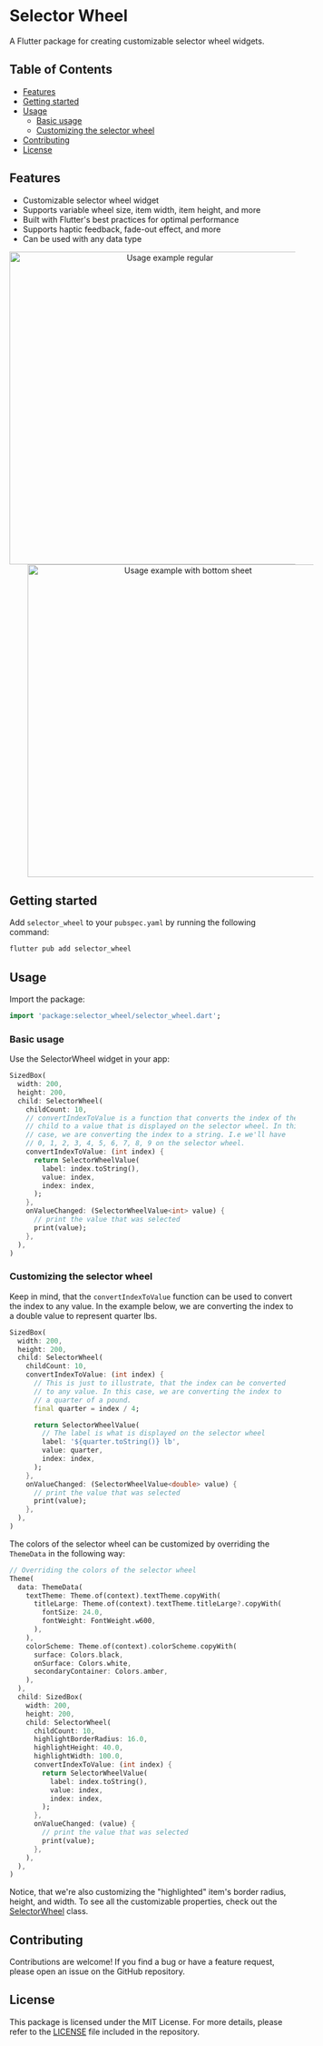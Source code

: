 # Selector Wheel

A Flutter package for creating customizable selector wheel widgets.

## Table of Contents

- [Features](#features)
- [Getting started](#getting-started)
- [Usage](#usage)
  - [Basic usage](#basic-usage)
  - [Customizing the selector wheel](#customizing-the-selector-wheel)
- [Contributing](#contributing)
- [License](#license)

## Features

- Customizable selector wheel widget
- Supports variable wheel size, item width, item height, and more
- Built with Flutter's best practices for optimal performance
- Supports haptic feedback, fade-out effect, and more
- Can be used with any data type

<p align="middle">
  <img src="https://raw.githubusercontent.com/AlexLomm/selector_wheel/main/screenshots/example-1.png" alt="Usage example regular" height="550">
  <img src="https://raw.githubusercontent.com/AlexLomm/selector_wheel/main/screenshots/example-2.jpeg" alt="Usage example with bottom sheet" height="550" style="margin-left: 32px">
</p>

## Getting started

Add `selector_wheel` to your `pubspec.yaml` by running the following command:

```bash
flutter pub add selector_wheel
```

## Usage

Import the package:

```dart
import 'package:selector_wheel/selector_wheel.dart';
```

### Basic usage

Use the SelectorWheel widget in your app:

```dart
SizedBox(
  width: 200,
  height: 200,
  child: SelectorWheel(
    childCount: 10,
    // convertIndexToValue is a function that converts the index of the
    // child to a value that is displayed on the selector wheel. In this
    // case, we are converting the index to a string. I.e we'll have
    // 0, 1, 2, 3, 4, 5, 6, 7, 8, 9 on the selector wheel.
    convertIndexToValue: (int index) {
      return SelectorWheelValue(
        label: index.toString(),
        value: index,
        index: index,
      );
    },
    onValueChanged: (SelectorWheelValue<int> value) {
      // print the value that was selected
      print(value);
    },
  ),
)
```

### Customizing the selector wheel

Keep in mind, that the `convertIndexToValue` function can be used to convert the index to any value.
In the example below, we are converting the index to a double value to represent quarter lbs.

```dart
SizedBox(
  width: 200,
  height: 200,
  child: SelectorWheel(
    childCount: 10,
    convertIndexToValue: (int index) {
      // This is just to illustrate, that the index can be converted
      // to any value. In this case, we are converting the index to
      // a quarter of a pound.
      final quarter = index / 4;

      return SelectorWheelValue(
        // The label is what is displayed on the selector wheel
        label: '${quarter.toString()} lb',
        value: quarter,
        index: index,
      );
    },
    onValueChanged: (SelectorWheelValue<double> value) {
      // print the value that was selected
      print(value);
    },
  ),
)
```

The colors of the selector wheel can be customized by overriding the `ThemeData` in the following way:

```dart
// Overriding the colors of the selector wheel
Theme(
  data: ThemeData(
    textTheme: Theme.of(context).textTheme.copyWith(
      titleLarge: Theme.of(context).textTheme.titleLarge?.copyWith(
        fontSize: 24.0,
        fontWeight: FontWeight.w600,
      ),
    ),
    colorScheme: Theme.of(context).colorScheme.copyWith(
      surface: Colors.black,
      onSurface: Colors.white,
      secondaryContainer: Colors.amber,
    ),
  ),
  child: SizedBox(
    width: 200,
    height: 200,
    child: SelectorWheel(
      childCount: 10,
      highlightBorderRadius: 16.0,
      highlightHeight: 40.0,
      highlightWidth: 100.0,
      convertIndexToValue: (int index) {
        return SelectorWheelValue(
          label: index.toString(),
          value: index,
          index: index,
        );
      },
      onValueChanged: (value) {
        // print the value that was selected
        print(value);
      },
    ),
  ),
)
```

Notice, that we're also customizing the "highlighted" item's border radius, height, and width. To see
all the customizable properties, check out the [SelectorWheel](./lib/selector_wheel/selector_wheel.dart) class.

## Contributing

Contributions are welcome! If you find a bug or have a feature request, please open an issue on the GitHub repository.

## License

This package is licensed under the MIT License. For more details, please refer to the [LICENSE](./LICENSE) file included in the repository.
